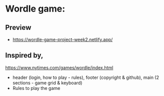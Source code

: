 # Wordle game:

## Preview
- https://wordle-game-project-week2.netlify.app/

## Inspired by,
https://www.nytimes.com/games/wordle/index.html

- header (login, how to play - rules), footer (copyright & github), main (2 sections - game grid & keyboard)
- Rules to play the game
